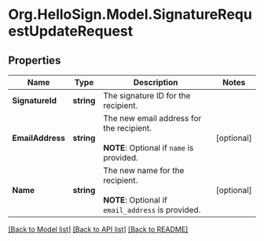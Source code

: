 # Org.HelloSign.Model.SignatureRequestUpdateRequest

## Properties

Name | Type | Description | Notes
------------ | ------------- | ------------- | -------------
**SignatureId** | **string** |  The signature ID for the recipient.  | 
**EmailAddress** | **string** |  The new email address for the recipient.<br><br>**NOTE**: Optional if `name` is provided.  | [optional] 
**Name** | **string** |  The new name for the recipient.<br><br>**NOTE**: Optional if `email_address` is provided.  | [optional] 

[[Back to Model list]](../README.md#documentation-for-models) [[Back to API list]](../README.md#documentation-for-api-endpoints) [[Back to README]](../README.md)

